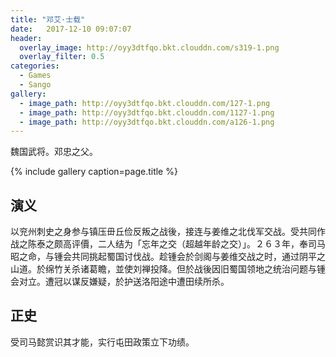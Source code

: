 ```yaml
---
title: "邓艾·士载"
date:   2017-12-10 09:07:07
header:
  overlay_image: http://oyy3dtfqo.bkt.clouddn.com/s319-1.png
  overlay_filter: 0.5
categories:
  - Games
  - Sango
gallery:
  - image_path: http://oyy3dtfqo.bkt.clouddn.com/127-1.png
  - image_path: http://oyy3dtfqo.bkt.clouddn.com/1127-1.png
  - image_path: http://oyy3dtfqo.bkt.clouddn.com/a126-1.png
---
```


魏国武将。邓忠之父。

{% include gallery caption=page.title %}

## 演义

以兖州刺史之身参与镇压毌丘俭反叛之战後，接连与姜维之北伐军交战。受共同作战之陈泰之颇高评價，二人结为「忘年之交（超越年龄之交）」。２６３年，奉司马昭之命，与锺会共同挑起蜀国讨伐战。趁锺会於剑阁与姜维交战之时，通过阴平之山道。於绵竹关杀诸葛瞻，並使刘禅投降。但於战後因旧蜀国领地之统治问题与锺会对立。遭冠以谋反嫌疑，於护送洛阳途中遭田续所杀。

## 正史

受司马懿赏识其才能，实行屯田政策立下功绩。